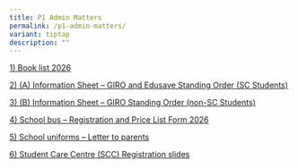 ```yaml
---
title: P1 Admin Matters
permalink: /p1-admin-matters/
variant: tiptap
description: ""
---
```

<p><a href="/files/Book_list_2026.pdf" rel="noopener nofollow" target="_blank">1) Book list 2026</a>
</p>
<p><a href="/files/A__Information_Sheet___GIRO_and_Edusave_Standing_Order__SC_Students_.pdf" rel="noopener nofollow" target="_blank">2) (A) Information Sheet – GIRO and Edusave Standing Order (SC Students)</a>
</p>
<p><a href="/files/B__Information_Sheet___GIRO_Standing_Order__non_SC_Students_.pdf" rel="noopener nofollow" target="_blank">3) (B) Information Sheet – GIRO Standing Order (non-SC Students)</a>
</p>
<p><a href="/files/School_bus___Registration_Form_and_Price_List_2026.pdf" rel="noopener nofollow" target="_blank">4) School bus – Registration and Price List Form 2026</a>
</p>
<p><a href="/files/School_uniforms___Letter_for_parents.pdf" rel="noopener nofollow" target="_blank">5) School uniforms – Letter to parents</a>
</p>
<p><a href="https://tinyurl.com/37rpprtj" rel="noopener nofollow" target="_blank">6) Student Care Centre (SCC) Registration slides</a>
</p>